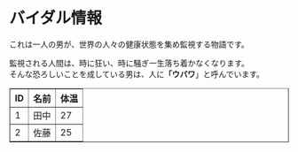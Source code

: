 <!-- テキストを表示 -->
<html>
  <head>
  <h1>バイダル情報</h1>
  </head>
  <p>これは一人の男が、世界の人々の健康状態を集め監視する物語です。</p>
  <p>監視される人間は、時に狂い、時に騒ぎ一生落ち着かなくなります。
  </br>そんな恐ろしいことを成している男は、人に<strong>「ウバワ</strong>」と呼んでいます。</p>

  <body>
       <table border="1" width="200">
           <tr>
               <th>ID</th>
               <th>名前</th>
               <th>体温</th>
            </tr>
               <td>1</td>
               <td>田中</td>
               <td>27
            </tr>
            <tr>
               <td>2</td>
               <td>佐藤</td>
               <td>25</td>
            </tr>
         </table>
</body>
</html>
